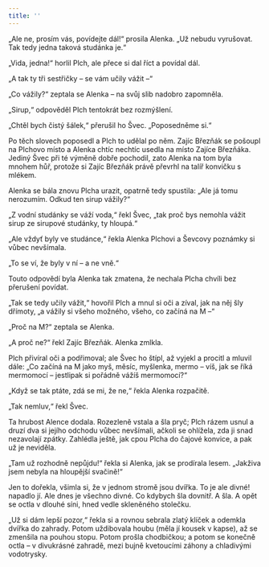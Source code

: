 ```yaml
---
title: ''
---
```


„Ale ne, prosím vás, povídejte dál!“ prosila Alenka. „Už nebudu vyrušovat. Tak tedy jedna taková studánka je.“

„Vida, jedna!“ horlil Plch, ale přece si dal říct a povídal dál.

„A tak ty tři sestřičky – se vám učily vážit –“

„Co vážily?“ zeptala se Alenka – na svůj slib nadobro zapomněla.

„Sirup,“ odpověděl Plch tentokrát bez rozmýšlení.

„Chtěl bych čistý šálek,“ přerušil ho Švec. „Poposedněme si.“

Po těch slovech poposedl a Plch to udělal po něm. Zajíc Březňák se pošoupl na Plchovo místo a Alenka chtíc nechtíc usedla na místo Zajíce Březňáka. Jediný Švec při té výměně dobře pochodil, zato Alenka na tom byla mnohem hůř, protože si Zajíc Březňák právě převrhl na talíř konvičku s mlékem.

Alenka se bála znovu Plcha urazit, opatrně tedy spustila: „Ale já tomu nerozumím. Odkud ten sirup vážily?“

„Z vodní studánky se váží voda,“ řekl Švec, „tak proč bys nemohla vážit sirup ze sirupové studánky, ty hloupá.“

„Ale vždyť byly ve studánce,“ řekla Alenka Plchovi a Ševcovy poznámky si vůbec nevšímala.

„To se ví, že byly v ní – a ne vně.“

Touto odpovědí byla Alenka tak zmatena, že nechala Plcha chvíli bez přerušení povídat.

„Tak se tedy učily vážit,“ hovořil Plch a mnul si oči a zíval, jak na něj šly dřímoty, „a vážily si všeho možného, všeho, co začíná na M –“

„Proč na M?“ zeptala se Alenka.

„A proč ne?“ řekl Zajíc Březňák. Alenka zmlkla.

Plch přivíral oči a podřimoval; ale Švec ho štípl, až vyjekl a procitl a mluvil dále: „Co začíná na M jako myš, měsíc, myšlenka, mermo – víš, jak se říká mermomocí – jestlipak si pořádně vážíš mermomocí?“

„Když se tak ptáte, zdá se mi, že ne,“ řekla Alenka rozpačitě.

„Tak nemluv,“ řekl Švec.

Ta hrubost Alence dodala. Rozezleně vstala a šla pryč; Plch rázem usnul a druzí dva si jejího odchodu vůbec nevšímali, ačkoli se ohlížela, zda ji snad nezavolají zpátky. Zahlédla ještě, jak cpou Plcha do čajové konvice, a pak už je neviděla.

„Tam už rozhodně nepůjdu!“ řekla si Alenka, jak se prodírala lesem. „Jakživa jsem nebyla na hloupější svačině!“

Jen to dořekla, všimla si, že v jednom stromě jsou dvířka. To je ale divné! napadlo jí. Ale dnes je všechno divné. Co kdybych šla dovnitř. A šla. A opět se octla v dlouhé síni, hned vedle skleněného stolečku.

„Už si dám lepší pozor,“ řekla si a rovnou sebrala zlatý klíček a odemkla dvířka do zahrady. Potom uždibovala houbu (měla jí kousek v kapse), až se zmenšila na pouhou stopu. Potom prošla chodbičkou; a potom se konečně octla – v divukrásné zahradě, mezi bujně kvetoucími záhony a chladivými vodotrysky.
